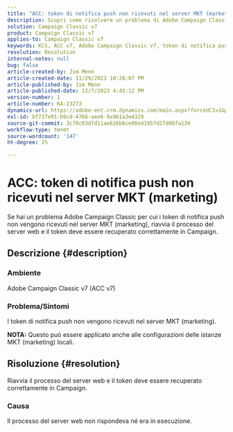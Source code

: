 ```yaml
---
title: "ACC: token di notifica push non ricevuti nel server MKT (marketing)"
description: Scopri come risolvere un problema di Adobe Campaign Classic in cui i token di notifica push non vengono ricevuti nel server MKT (marketing).
solution: Campaign Classic v7
product: Campaign Classic v7
applies-to: Campaign Classic v7
keywords: KCS, ACC v7, Adobe Campaign Classic v7, token di notifica push, non ricevuti, MKT, server di marketing, Risoluzione dei problemi
resolution: Resolution
internal-notes: null
bug: false
article-created-by: Jim Menn
article-created-date: 11/29/2023 10:26:07 PM
article-published-by: Jim Menn
article-published-date: 12/7/2023 4:45:12 PM
version-number: 1
article-number: KA-23273
dynamics-url: https://adobe-ent.crm.dynamics.com/main.aspx?forceUCI=1&pagetype=entityrecord&etn=knowledgearticle&id=dc27c245-068f-ee11-8179-6045bd006268
exl-id: bf727e91-b9cd-4766-aee6-9a961a3e4329
source-git-commit: 3c78c03d7d11ae626b6ce98e4195fd27d06fa134
workflow-type: tm+mt
source-wordcount: '147'
ht-degree: 2%

---
```


# ACC: token di notifica push non ricevuti nel server MKT (marketing)


Se hai un problema Adobe Campaign Classic per cui i token di notifica push non vengono ricevuti nel server MKT (marketing), riavvia il processo del server web e il token deve essere recuperato correttamente in Campaign.

## Descrizione {#description}


### Ambiente

Adobe Campaign Classic v7 (ACC v7)



### Problema/Sintomi

I token di notifica push non vengono ricevuti nel server MKT (marketing).

<b>NOTA:</b> Questo può essere applicato anche alle configurazioni delle istanze MKT (marketing) locali.




## Risoluzione {#resolution}


Riavvia il processo del server web e il token deve essere recuperato correttamente in Campaign.

### Causa

Il processo del server web non rispondeva né era in esecuzione.
